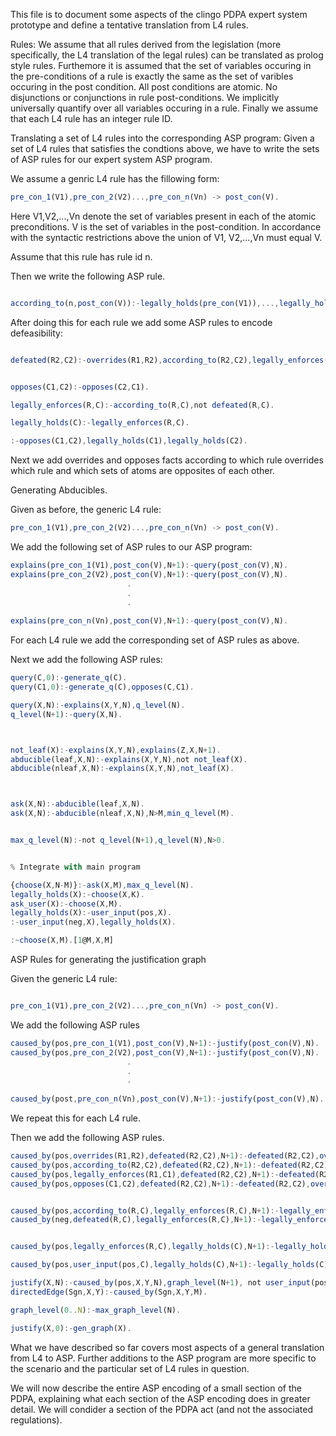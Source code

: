This file is to document some aspects of the clingo PDPA expert system prototype and define a tentative translation from L4 rules.

Rules:
We assume that all rules derived from the legislation (more specifically, the L4 translation of the legal rules) can be translated as prolog style rules. Furthemore it is assumed that the set of variables occuring in the pre-conditions of a rule is exactly the same as the set of varibles occuring in the post condition. All post conditions are atomic. No disjunctions or conjunctions in rule post-conditions. We implicitly universally quantify over all variables occuring in a rule. Finally we assume that each L4 rule has an integer rule ID.

Translating a set of L4 rules into the corresponding ASP program:
Given a set of L4 rules that satisfies the condtions above, we have to write the sets of ASP rules for our expert system ASP program.

We assume a genric L4 rule has the fillowing form:
```javascript
pre_con_1(V1),pre_con_2(V2)...,pre_con_n(Vn) -> post_con(V).
```
Here V1,V2,...,Vn denote the set of variables present in each of the atomic preconditions. V is the set of variables in the post-condition. In accordance with the syntactic restrictions above the union of V1, V2,...,Vn  must equal V. 

Assume that this rule has rule id n.

Then we write the following ASP rule.

```javascript

according_to(n,post_con(V)):-legally_holds(pre_con(V1)),...,legally_holds(pre_con(Vn)).
```

After doing this for each rule we add some ASP rules to encode defeasibility:

```javascript

defeated(R2,C2):-overrides(R1,R2),according_to(R2,C2),legally_enforces(R1,C1),opposes(C1,C2).


opposes(C1,C2):-opposes(C2,C1).

legally_enforces(R,C):-according_to(R,C),not defeated(R,C).

legally_holds(C):-legally_enforces(R,C).

:-opposes(C1,C2),legally_holds(C1),legally_holds(C2).
```
Next we add overrides and opposes facts according to which rule overrides which rule and which sets of atoms are opposites of each other.

Generating Abducibles.

Given as before, the generic L4 rule:
```javascript
pre_con_1(V1),pre_con_2(V2)...,pre_con_n(Vn) -> post_con(V).
```
We add the following set of ASP rules to our ASP program:
```javascript
explains(pre_con_1(V1),post_con(V),N+1):-query(post_con(V),N).
explains(pre_con_2(V2),post_con(V),N+1):-query(post_con(V),N).
                          .
                          .
                          .
                          
explains(pre_con_n(Vn),post_con(V),N+1):-query(post_con(V),N).

```
For each L4 rule we add the corresponding set of ASP rules as above.

Next we add the following ASP rules:
```javascript
query(C,0):-generate_q(C).
query(C1,0):-generate_q(C),opposes(C,C1).

query(X,N):-explains(X,Y,N),q_level(N).
q_level(N+1):-query(X,N).



not_leaf(X):-explains(X,Y,N),explains(Z,X,N+1).
abducible(leaf,X,N):-explains(X,Y,N),not not_leaf(X).
abducible(nleaf,X,N):-explains(X,Y,N),not_leaf(X).



ask(X,N):-abducible(leaf,X,N).
ask(X,N):-abducible(nleaf,X,N),N>M,min_q_level(M).


max_q_level(N):-not q_level(N+1),q_level(N),N>0.


% Integrate with main program

{choose(X,N-M)}:-ask(X,M),max_q_level(N).
legally_holds(X):-choose(X,K).
ask_user(X):-choose(X,M).
legally_holds(X):-user_input(pos,X).
:-user_input(neg,X),legally_holds(X).

:~choose(X,M).[1@M,X,M]
```

ASP Rules for generating the justification graph

Given the generic L4 rule:
```javascript

pre_con_1(V1),pre_con_2(V2)...,pre_con_n(Vn) -> post_con(V).
```
We add the following ASP rules

```javascript
caused_by(pos,pre_con_1(V1),post_con(V),N+1):-justify(post_con(V),N).
caused_by(pos,pre_con_2(V2),post_con(V),N+1):-justify(post_con(V),N).
                          .
                          .
                          .
                          
caused_by(post,pre_con_n(Vn),post_con(V),N+1):-justify(post_con(V),N).
```
We repeat this for each L4 rule.

Then we add the following ASP rules.

```javascript
caused_by(pos,overrides(R1,R2),defeated(R2,C2),N+1):-defeated(R2,C2),overrides(R1,R2),according_to(R2,C2),legally_enforces(R1,C1),opposes(C1,C2),justify(defeated(R2,C2),N).
caused_by(pos,according_to(R2,C2),defeated(R2,C2),N+1):-defeated(R2,C2),overrides(R1,R2),according_to(R2,C2),legally_enforces(R1,C1),opposes(C1,C2),justify(defeated(R2,C2),N).
caused_by(pos,legally_enforces(R1,C1),defeated(R2,C2),N+1):-defeated(R2,C2),overrides(R1,R2),according_to(R2,C2),legally_enforces(R1,C1),opposes(C1,C2),justify(defeated(R2,C2),N).
caused_by(pos,opposes(C1,C2),defeated(R2,C2),N+1):-defeated(R2,C2),overrides(R1,R2),according_to(R2,C2),legally_enforces(R1,C1),opposes(C1,C2),justify(defeated(R2,C2),N).


caused_by(pos,according_to(R,C),legally_enforces(R,C),N+1):-legally_enforces(R,C),according_to(R,C),not defeated(R,C),justify(legally_enforces(R,C),N).
caused_by(neg,defeated(R,C),legally_enforces(R,C),N+1):-legally_enforces(R,C),according_to(R,C),not defeated(R,C),justify(legally_enforces(R,C),N).


caused_by(pos,legally_enforces(R,C),legally_holds(C),N+1):-legally_holds(C),legally_enforces(R,C),not user_input(pos,C), justify(legally_holds(C),N).

caused_by(pos,user_input(pos,C),legally_holds(C),N+1):-legally_holds(C), user_input(pos,C), justify(legally_holds(C),N).

justify(X,N):-caused_by(pos,X,Y,N),graph_level(N+1), not user_input(pos,X).
directedEdge(Sgn,X,Y):-caused_by(Sgn,X,Y,M).

graph_level(0..N):-max_graph_level(N).

justify(X,0):-gen_graph(X).
```

What we have described so far covers most aspects of a general translation from L4 to ASP. Further additions to the ASP program are more specific to the scenario and the particular set of L4 rules in question.

We will now describe the entire ASP encoding of a small section of the PDPA, explaining what each section of the ASP encoding does in greater detail. We will condider a section of the PDPA act (and not the associated regulations).





